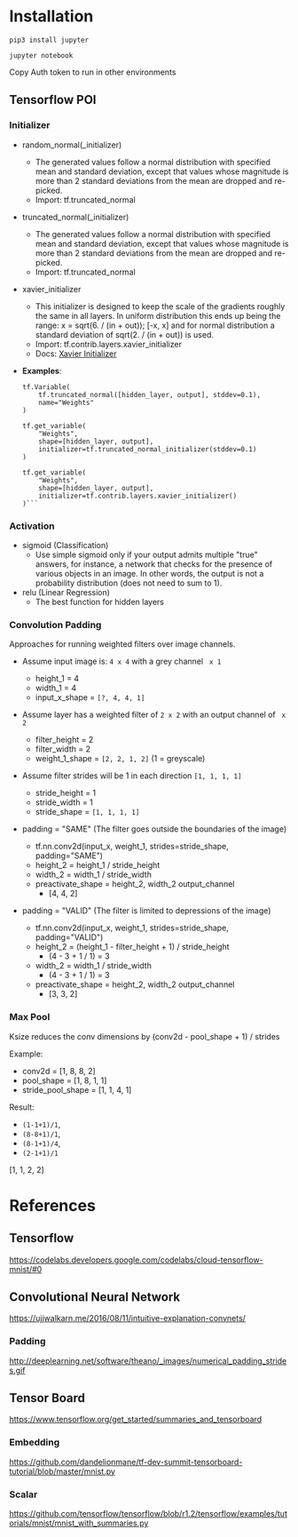 # Installation

`pip3 install jupyter`

`jupyter notebook`

Copy Auth token to run in other environments


## Tensorflow POI

### Initializer
* random_normal(_initializer)
    * The generated values follow a normal distribution with specified mean and standard deviation, except that values whose magnitude is more than 2 standard deviations from the mean are dropped and re-picked.
    * Import: tf.truncated_normal
* truncated_normal(_initializer)
    * The generated values follow a normal distribution with specified mean and standard deviation, except that values whose magnitude is more than 2 standard deviations from the mean are dropped and re-picked.
    * Import: tf.truncated_normal

* xavier_initializer
    * This initializer is designed to keep the scale of the gradients roughly the same in all layers. In uniform distribution this ends up being the range: x = sqrt(6. / (in + out)); [-x, x] and for normal distribution a standard deviation of sqrt(2. / (in + out)) is used.
    * Import: tf.contrib.layers.xavier_initializer
    * Docs: [Xavier Initializer](https://www.tensorflow.org/api_docs/python/tf/contrib/layers/xavier_initializer)
* **Examples**:
    ```
    tf.Variable(
        tf.truncated_normal([hidden_layer, output], stddev=0.1),
        name="Weights"
    )
    ```
    ```
    tf.get_variable(
        "Weights",
        shape=[hidden_layer, output],
        initializer=tf.truncated_normal_initializer(stddev=0.1)
    )
    ```
    ```
    tf.get_variable(
        "Weights",
        shape=[hidden_layer, output],
        initializer=tf.contrib.layers.xavier_initializer()
    )```

### Activation
* sigmoid (Classification)
  * Use simple sigmoid only if your output admits multiple "true" answers, for instance, a network that checks for the presence of various objects in an image. In other words, the output is not a probability distribution (does not need to sum to 1).
* relu (Linear Regression)
  * The best function for hidden layers

### Convolution Padding
Approaches for running weighted filters over image channels.

* Assume input image is: `4 x 4` with a grey channel ` x 1`
    * height_1 = 4
    * width_1 = 4
    * input_x_shape = `[?, 4, 4, 1]`
* Assume layer has a weighted filter of `2 x 2` with an output channel of ` x 2`
    * filter_height = 2
    * filter_width = 2
    * weight_1_shape = `[2, 2, 1, 2]` (1 = greyscale)
* Assume filter strides will be 1 in each direction `[1, 1, 1, 1]`
    * stride_height = 1
    * stride_width = 1
    * stride_shape = `[1, 1, 1, 1]`
* padding = "SAME" (The filter goes outside the boundaries of the image)
    * tf.nn.conv2d(input_x, weight_1, strides=stride_shape, padding="SAME")
    * height_2 = height_1 / stride_height
    * width_2 = width_1 / stride_width
    * preactivate_shape = height_2, width_2 output_channel
        * [4, 4, 2]

* padding = "VALID" (The filter is limited to depressions of the image)
    * tf.nn.conv2d(input_x, weight_1, strides=stride_shape, padding="VALID")
    * height_2 = (height_1 - filter_height + 1) / stride_height
        * (4 - 3 + 1 / 1) = 3
    * width_2 = width_1 / stride_width
        * (4 - 3 + 1 / 1) = 3
    * preactivate_shape = height_2, width_2 output_channel
        * [3, 3, 2]

### Max Pool
Ksize reduces the conv dimensions by (conv2d - pool_shape + 1) / strides

Example:
* conv2d = [1, 8, 8, 2]
* pool_shape = [1, 8, 1, 1]
* stride_pool_shape = [1, 1, 4, 1]

Result:
* `(1-1+1)/1`,
* `(8-8+1)/1`,
* `(8-1+1)/4`,
* `(2-1+1)/1`

[1, 1, 2, 2]

# References

## Tensorflow
https://codelabs.developers.google.com/codelabs/cloud-tensorflow-mnist/#0

## Convolutional Neural Network
https://ujjwalkarn.me/2016/08/11/intuitive-explanation-convnets/

### Padding
http://deeplearning.net/software/theano/_images/numerical_padding_strides.gif

## Tensor Board
https://www.tensorflow.org/get_started/summaries_and_tensorboard

### Embedding
https://github.com/dandelionmane/tf-dev-summit-tensorboard-tutorial/blob/master/mnist.py

### Scalar
https://github.com/tensorflow/tensorflow/blob/r1.2/tensorflow/examples/tutorials/mnist/mnist_with_summaries.py
